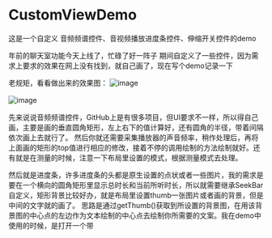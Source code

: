 # CustomViewDemo
这是一个自定义 音频频谱控件、音视频播放进度条控件、伸缩开关控件的demo

年前的聊天室功能今天上线了，忙碌了好一阵子
期间自定义了一些控件，因为需求上要求的效果在网上没有找到，就自己画了，现在写个demo记录一下

老规矩，看看做出来的效果图：
 ![image](https://github.com/weioule/CustomViewDemo/blob/master/app/img/img01.jpg) 　
 
 
  ![image](https://github.com/weioule/CustomViewDemo/blob/master/app/img/img02.jpg) 　
  
  先来说说音频频谱控件，GitHub上是有很多项目，但UI要求不一样，所以得自己画，主要是画的垂直圆角矩形，左上右下的值计算好，还有圆角的半径，带着间隔 依次画上去就行了。
  然后你就还需要采集播放器的声音频率，稍作处理后，再将上面画的矩形的top值进行相应的修改，接着不停的调用绘制的方法绘制就好。还有就是在测量的时候，注意一下布局里设置的模式，根据测量模式去处理。
  
  然后就是进度条，许多进度条的头都是原生设置的点状或者一些图片，我的需求是要在一个横向的圆角矩形里显示总时长和当前所听时长，所以就需要继承SeekBar自定义，矩形背景比较好办，就是布局里设置thumb一张图片或者画的背景，但是中间的文字就的画了。
  思路是通过getThumb()获取到所设置的背景图，在用该背景图的中心点的左边作为文本绘制的中心点去绘制你所需要的文案。我在demo中使用的时候，是打开一个带
  
